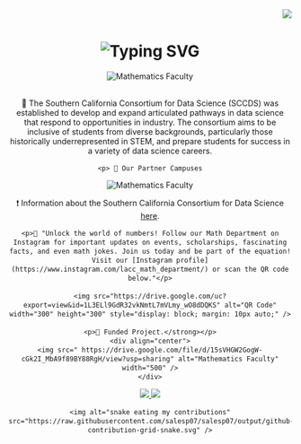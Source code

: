<div align="right">
    <img src="https://visitor-badge.laobi.icu/badge?page_id=pineda0021.pineda0021" />
</div>

<h1 align="center">
    <img src="https://readme-typing-svg.herokuapp.com/?font=Righteous&size=35&center=true&vCenter=true&width=500&height=70&duration=4000&lines=Hi+There!+👋;+Welcome+to+the+LACC+Datathon!;" alt="Typing SVG" />
</h1>

<div align="center">
    <img src="https://drive.google.com/uc?export=view&id=1GWkfaTIrSp0TRjDg9xziLrgPxgqF9O5d" alt="Mathematics Faculty" width="500" />
</div>

<br/>

<div align="center">
    <p>🔭 The Southern California Consortium for Data Science (SCCDS) was established to develop and expand articulated pathways in data science that respond to opportunities in industry. The consortium aims to be inclusive of students from diverse backgrounds, particularly those historically underrepresented in STEM, and prepare students for success in a variety of data science careers.</p>

    <p> 🙏 Our Partner Campuses

<div align="center">
    <img src="https://drive.google.com/file/d/1jC9mbmqhLZ1zDUfJz8IA_W8NEkGide_n/view?usp=sharing" alt="Mathematics Faculty" width="500" />
</div>
    <p>❗ Information about the Southern California Consortium for Data Science <a href="[https://www.lacc.edu/academics/aos/statistical-data-analytics](https://sites.google.com/view/socaldatasci/home)">here</a>.</p>

    <p>📢 "Unlock the world of numbers! Follow our Math Department on Instagram for important updates on events, scholarships, fascinating facts, and even math jokes. Join us today and be part of the equation! Visit our [Instagram profile](https://www.instagram.com/lacc_math_department/) or scan the QR code below."</p>

    <img src="https://drive.google.com/uc?export=view&id=1L3ELl9GdR32vkNmtL7mVLmy_wO8dDQKS" alt="QR Code" width="300" height="300" style="display: block; margin: 10px auto;" />

    <p>🌱 Funded Project.</strong></p>
    <div align="center">
    <img src=" https://drive.google.com/file/d/15sVHGW2GogW-cGk2I_MbA9f89BY88RgH/view?usp=sharing" alt="Mathematics Faculty" width="500" />
    </div>
   

</div>

<div align="center"> 
    <a href="mailto:info@socaldatasci.org">
        <img src="https://img.shields.io/badge/Email-333333?style=for-the-badge&logo=gmail&logoColor=red" />
    </a>
    <a href="https://calearninglab.org/project/southern-california-consortium-for-data-science/" target="_blank">
        <img src="https://img.shields.io/badge/LinkedIn-0077B5?style=for-the-badge&logo=linkedin&logoColor=white" />
    </a>
</div>


<div align="center">
    
    <img alt="snake eating my contributions" src="https://raw.githubusercontent.com/salesp07/salesp07/output/github-contribution-grid-snake.svg" />
   
</div>

